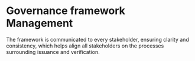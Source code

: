 # Governance framework Management

The framework is communicated to every stakeholder, ensuring clarity and consistency, which helps align all stakeholders on the processes surrounding issuance and verification.
